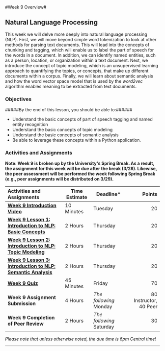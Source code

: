 #Week 9 Overview#

## Natural Language Processing ##

This week we will delve more deeply into natural language processing
(NLP). First, we will move beyond simple word tokenization to look at
other methods for parsing text documents. This will lead into the
concepts of chunking and tagging, which will enable us to label the part
of speech for the words in a document. In addition, we can identify
named entities, such as a person, location, or organization within a
text document. Next, we introduce the concept of topic modeling, which
is an unsupervised learning approach to quantifying the topics, or
concepts, that make up different documents within a corpus. Finally, we
will learn about  semantic analysis and how the word vector space model
that is used by the _word2vec_ algorithm enables meaning to be extracted
from text documents.

### Objectives ###

#####By the end of this lesson, you should be able to:######

- Understand the basic concepts of part of speech tagging and named entity recognition
- Understand the basic concepts of topic modeling
- Understand the basic concepts of semantic analysis
- Be able to leverage these concepts within a Python application.

### Activities and Assignments ###

**Note: Week 9 is broken up by the University's Spring Break. As a
result, the assignment for this week will be due after the break (3/28).
Likewise, the peer assessment will be performed the week following Spring
Break (e.g., peer assignments will be distributed on 3/29).**

|Activities and Assignments | Time Estimate | Deadline* | Points|
|:------| -----|-------|----------:|
|**[Week 9 Introduction Video][wv]** |10 Minutes|Tuesday|20|
|**[Week 9 Lesson 1: Introduction to NLP: Basic Concepts](lesson1.md)**| 2 Hours |Thursday| 20|
|**[Week 9 Lesson 2: Introduction to NLP: Topic Modeling](lesson2.md)**| 2 Hours | Thursday | 20 |
|**[Week 9 Lesson 3: Introduction to NLP: Semantic Analysis](lesson3.md)**| 2 Hours | Thursday| 20 |
|**[Week 9 Quiz][wq]**| 45 Minutes | Friday | 70|
|**Week 9 Assignment Submission**| 4 Hours | *The following* Monday | 80 Instructor, 40 Peer | 
|**Week 9 Completion of Peer Review**| 2 Hours | *The following* Saturday | 30 | 

*Please note that unless otherwise noted, the due time is 6pm Central time!*

----------
[wv]: https://mediaspace.illinois.edu/media/Week+Nine/1_d5vzydx5
[wq]: https://learn.illinois.edu/mod/quiz/view.php?id=1325140
